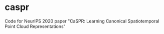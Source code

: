 # caspr
Code for NeurIPS 2020 paper "CaSPR: Learning Canonical Spatiotemporal Point Cloud Representations"
